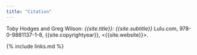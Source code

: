 ```yaml
---
title: "Citation"
---
```


Toby Hodges and Greg Wilson:
*{{site.title}}: {{site.subtitle}}*
Lulu.com, 978-0-9881137-1-8, {{site.copyrightyear}},
<{{site.website}}>.

{% include links.md %}
